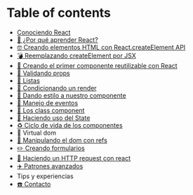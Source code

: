 # Table of contents

* [Conociendo React](README.md)
* [🤷 ¿Por qué aprender React?](por-que-aprender-react.md)
* [🤓 Creando elementos HTML con React.createElement API](creando-elementos-html-con-createreactelement-api.md)
* [💣 Reemplazando createElement por JSX](remplazando-createreactelement-por-reactdom-y-jsx.md)
* [🎉 Creando el primer componente reutilizable con React](creando-el-primer-componente-reutilizable-con-react.md)
* [👮 Validando props](que-son-las-props-y-como-validarlas.md)
* [📝 Listas](listas.md)
* [🤡 Condicionando un render](condicionando-un-render.md)
* [💅 Dando estilo a nuestro  componente](dando-estilo-a-nuestro-componente.md)
* [💫 Manejo de eventos](escuchando-eventos.md)
* [🍔 Los class component](utilizando-class-components.md)
* [💾 Haciendo uso del State](haciendo-uso-del-state.md)
* [♻️ Ciclo de vida de los componentes](ciclo-de-vida-de-los-componentes.md)
* 🔮 Virtual dom
* [🦁 Manipulando el dom con refs](manipulando-el-dom-con-refs.md)
* [✏️ Creando formularios](creando-formularios.md)
* [🦍 Haciendo un HTTP request con react](haciendo-un-http-request-con-react.md)
* [✈️ Patrones avanzados](pure-y-functional-components.md)
* Tips y experiencias
* [☎️ Contacto](contacto.md)

